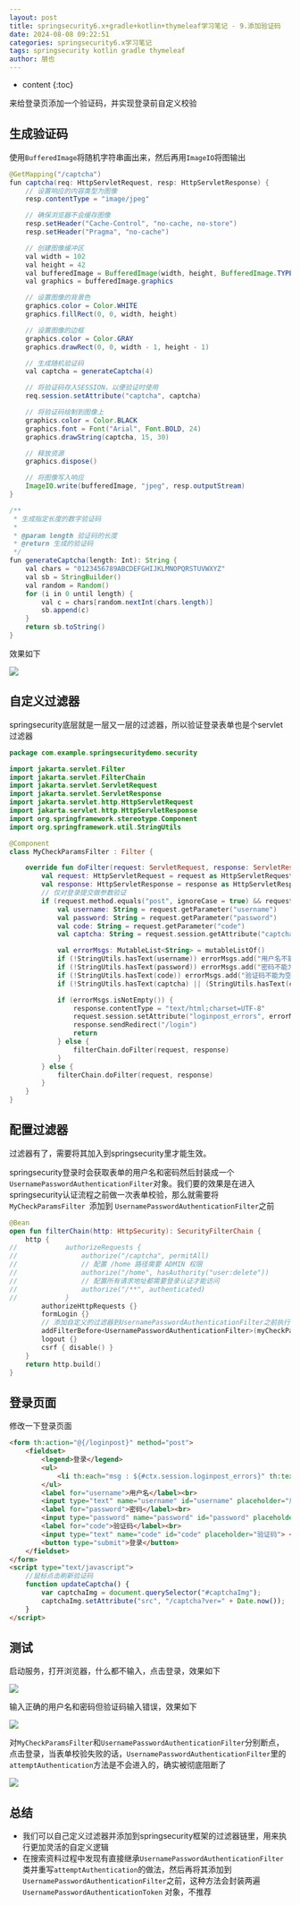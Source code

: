 ```yaml
---
layout: post
title: springsecurity6.x+gradle+kotlin+thymeleaf学习笔记 - 9.添加验证码
date: 2024-08-08 09:22:51
categories: springsecurity6.x学习笔记
tags: springsecurity kotlin gradle thymeleaf
author: 朋也
---
```


* content
{:toc}







来给登录页添加一个验证码，并实现登录前自定义校验

## 生成验证码
使用`BufferedImage`将随机字符串画出来，然后再用`ImageIO`将图输出

```java
@GetMapping("/captcha")
fun captcha(req: HttpServletRequest, resp: HttpServletResponse) {
    // 设置响应的内容类型为图像
    resp.contentType = "image/jpeg"

    // 确保浏览器不会缓存图像
    resp.setHeader("Cache-Control", "no-cache, no-store")
    resp.setHeader("Pragma", "no-cache")

    // 创建图像缓冲区
    val width = 102
    val height = 42
    val bufferedImage = BufferedImage(width, height, BufferedImage.TYPE_INT_RGB)
    val graphics = bufferedImage.graphics

    // 设置图像的背景色
    graphics.color = Color.WHITE
    graphics.fillRect(0, 0, width, height)

    // 设置图像的边框
    graphics.color = Color.GRAY
    graphics.drawRect(0, 0, width - 1, height - 1)

    // 生成随机验证码
    val captcha = generateCaptcha(4)

    // 将验证码存入SESSION，以便验证时使用
    req.session.setAttribute("captcha", captcha)

    // 将验证码绘制到图像上
    graphics.color = Color.BLACK
    graphics.font = Font("Arial", Font.BOLD, 24)
    graphics.drawString(captcha, 15, 30)

    // 释放资源
    graphics.dispose()

    // 将图像写入响应
    ImageIO.write(bufferedImage, "jpeg", resp.outputStream)
}

/**
 * 生成指定长度的数字验证码
 *
 * @param length 验证码的长度
 * @return 生成的验证码
 */
fun generateCaptcha(length: Int): String {
    val chars = "0123456789ABCDEFGHIJKLMNOPQRSTUVWXYZ"
    val sb = StringBuilder()
    val random = Random()
    for (i in 0 until length) {
        val c = chars[random.nextInt(chars.length)]
        sb.append(c)
    }
    return sb.toString()
}
```

效果如下

![](/assets/images/1745310517314.png)

## 自定义过滤器

springsecurity底层就是一层又一层的过滤器，所以验证登录表单也是个servlet过滤器

```kotlin
package com.example.springsecuritydemo.security

import jakarta.servlet.Filter
import jakarta.servlet.FilterChain
import jakarta.servlet.ServletRequest
import jakarta.servlet.ServletResponse
import jakarta.servlet.http.HttpServletRequest
import jakarta.servlet.http.HttpServletResponse
import org.springframework.stereotype.Component
import org.springframework.util.StringUtils

@Component
class MyCheckParamsFilter : Filter {

    override fun doFilter(request: ServletRequest, response: ServletResponse, filterChain: FilterChain) {
        val request: HttpServletRequest = request as HttpServletRequest
        val response: HttpServletResponse = response as HttpServletResponse
        // 仅对登录提交做参数验证
        if (request.method.equals("post", ignoreCase = true) && request.servletPath.equals("/loginpost", ignoreCase = true)) {
            val username: String = request.getParameter("username")
            val password: String = request.getParameter("password")
            val code: String = request.getParameter("code")
            val captcha: String = request.session.getAttribute("captcha") as String

            val errorMsgs: MutableList<String> = mutableListOf()
            if (!StringUtils.hasText(username)) errorMsgs.add("用户名不能为空")
            if (!StringUtils.hasText(password)) errorMsgs.add("密码不能为空")
            if (!StringUtils.hasText(code)) errorMsgs.add("验证码不能为空")
            if (!StringUtils.hasText(captcha) || (StringUtils.hasText(code) && !code.equals(captcha, ignoreCase = true))) errorMsgs.add("验证码不正确")

            if (errorMsgs.isNotEmpty()) {
                response.contentType = "text/html;charset=UTF-8"
                request.session.setAttribute("loginpost_errors", errorMsgs)
                response.sendRedirect("/login")
                return
            } else {
                filterChain.doFilter(request, response)
            }
        } else {
            filterChain.doFilter(request, response)
        }
    }
}
```

## 配置过滤器

过滤器有了，需要将其加入到springsecurity里才能生效。

springsecurity登录时会获取表单的用户名和密码然后封装成一个`UsernamePasswordAuthenticationFilter`对象。我们要的效果是在进入springsecurity认证流程之前做一次表单校验，那么就需要将 `MyCheckParamsFilter `添加到 `UsernamePasswordAuthenticationFilter`之前

```kotlin
@Bean
open fun filterChain(http: HttpSecurity): SecurityFilterChain {
    http {
//            authorizeRequests {
//                authorize("/captcha", permitAll)
//                // 配置 /home 路径需要 ADMIN 权限
//                authorize("/home", hasAuthority("user:delete"))
//                // 配置所有请求地址都需要登录认证才能访问
//                authorize("/**", authenticated)
//            }
        authorizeHttpRequests {}
        formLogin {}
        // 添加自定义的过滤器到UsernamePasswordAuthenticationFilter之前执行
        addFilterBefore<UsernamePasswordAuthenticationFilter>(myCheckParamsFilter)
        logout {}
        csrf { disable() }
    }
    return http.build()
}
```

## 登录页面
修改一下登录页面
```html
<form th:action="@{/loginpost}" method="post">
    <fieldset>
        <legend>登录</legend>
        <ul>
            <li th:each="msg : ${#ctx.session.loginpost_errors}" th:text="${msg}"></li>
        </ul>
        <label for="username">用户名</label><br>
        <input type="text" name="username" id="username" placeholder="用户名"> <br>
        <label for="password">密码</label><br>
        <input type="password" name="password" id="password" placeholder="密码"> <br>
        <label for="code">验证码</label><br>
        <input type="text" name="code" id="code" placeholder="验证码"> <img th:src="@{/captcha}" alt="Captcha" id="captchaImg" onclick="updateCaptcha()"><br>
        <button type="submit">登录</button>
    </fieldset>
</form>
<script type="text/javascript">
    //鼠标点击刷新验证码
    function updateCaptcha() {
        var captchaImg = document.querySelector("#captchaImg");
        captchaImg.setAttribute("src", "/captcha?ver=" + Date.now());
    }
</script>
```

## 测试

启动服务，打开浏览器，什么都不输入，点击登录，效果如下

![](/assets/images/1745310531770.png)

输入正确的用户名和密码但验证码输入错误，效果如下

![](/assets/images/1745310539994.png)

对`MyCheckParamsFilter`和`UsernamePasswordAuthenticationFilter`分别断点，点击登录，当表单校验失败的话，`UsernamePasswordAuthenticationFilter`里的 `attemptAuthentication`方法是不会进入的，确实被彻底阻断了

![](/assets/images/1745310549713.png)

## 总结

- 我们可以自己定义过滤器并添加到springsecurity框架的过滤器链里，用来执行更加灵活的自定义逻辑
- 在搜索资料过程中发现有直接继承`UsernamePasswordAuthenticationFilter`类并重写`attemptAuthentication`的做法，然后再将其添加到 `UsernamePasswordAuthenticationFilter`之前，这种方法会封装两遍 `UsernamePasswordAuthenticationToken` 对象，不推荐




